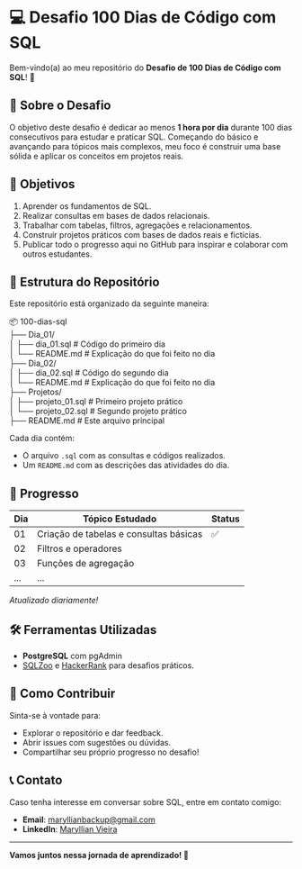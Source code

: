 # 💻 Desafio 100 Dias de Código com SQL

Bem-vindo(a) ao meu repositório do **Desafio de 100 Dias de Código com SQL**! 🎉

## 🧐 Sobre o Desafio

O objetivo deste desafio é dedicar ao menos **1 hora por dia** durante 100 dias consecutivos para estudar e praticar SQL. Começando do básico e avançando para tópicos mais complexos, meu foco é construir uma base sólida e aplicar os conceitos em projetos reais.

## 🎯 Objetivos

1. Aprender os fundamentos de SQL.
2. Realizar consultas em bases de dados relacionais.
3. Trabalhar com tabelas, filtros, agregações e relacionamentos.
4. Construir projetos práticos com bases de dados reais e fictícias.
5. Publicar todo o progresso aqui no GitHub para inspirar e colaborar com outros estudantes.

## 📂 Estrutura do Repositório

Este repositório está organizado da seguinte maneira:

📦 100-dias-sql  
├── Dia_01/  
│   ├── dia_01.sql          # Código do primeiro dia  
│   └── README.md           # Explicação do que foi feito no dia  
├── Dia_02/  
│   ├── dia_02.sql          # Código do segundo dia  
│   └── README.md           # Explicação do que foi feito no dia  
├── Projetos/  
│   ├── projeto_01.sql      # Primeiro projeto prático  
│   └── projeto_02.sql      # Segundo projeto prático  
├── README.md               # Este arquivo principal  


Cada dia contém:
- O arquivo `.sql` com as consultas e códigos realizados.
- Um `README.md` com as descrições das atividades do dia.

## 🚀 Progresso

| Dia  | Tópico Estudado                          | Status  |
|------|------------------------------------------|---------|
| 01   | Criação de tabelas e consultas básicas   | ✅       |
| 02   | Filtros e operadores                     |        |
| 03   | Funções de agregação                     |        |
| ...  | ...                                      |      |

_Atualizado diariamente!_

## 🛠️ Ferramentas Utilizadas

- **PostgreSQL** com pgAdmin
- [SQLZoo](https://sqlzoo.net/) e [HackerRank](https://www.hackerrank.com/) para desafios práticos.

## 🌟 Como Contribuir

Sinta-se à vontade para:
- Explorar o repositório e dar feedback.
- Abrir issues com sugestões ou dúvidas.
- Compartilhar seu próprio progresso no desafio!

## 📞 Contato

Caso tenha interesse em conversar sobre SQL, entre em contato comigo:
- **Email**: [maryllianbackup@gmail.com](mailto:maryllianbackup@gmail.com)
- **LinkedIn**: [Maryllian Vieira]([https://www.linkedin.com/in/seu-perfil](https://www.linkedin.com/in/maryllian-vieira-dev/))

---

**Vamos juntos nessa jornada de aprendizado! 🚀**
